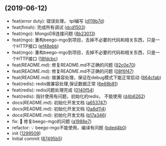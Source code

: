 ##  (2019-06-12)

* feat(error duty): 错误处理， tpl编写 ([d119b7d](http://192.168.0.193:8088/yexingyun/learnprodct1/commits/d119b7d))
* feat(finish): 完成所有调试 ([dcd1503](http://192.168.0.193:8088/yexingyun/learnprodct1/commits/dcd1503))
* feat(mgo): MongoDB连接问题 ([8b23013](http://192.168.0.193:8088/yexingyun/learnprodct1/commits/8b23013))
* feat(mgo): 重构beego-mgo到项目，去掉不必要的代码和相关东西，只是一个HTTP接口 ([ef48ebb](http://192.168.0.193:8088/yexingyun/learnprodct1/commits/ef48ebb))
* feat(mgo): 重构beego-mgo到项目，去掉不必要的代码和相关东西，只是一个HTTP接口 ([18fdcbc](http://192.168.0.193:8088/yexingyun/learnprodct1/commits/18fdcbc))
* feat(README.md): 修复README.md不正确的问题 ([92c0e70](http://192.168.0.193:8088/yexingyun/learnprodct1/commits/92c0e70))
* feat(README.md): 修复README.md不正确的问题 ([08f6f47](http://192.168.0.193:8088/yexingyun/learnprodct1/commits/08f6f47))
* feat(README.md): 做兼容处理，保证在debug模式下能正常启动 ([864cfab](http://192.168.0.193:8088/yexingyun/learnprodct1/commits/864cfab))
* feat(redis): redis做兼容处理,保证数据正常 ([6e68b81](http://192.168.0.193:8088/yexingyun/learnprodct1/commits/6e68b81))
* feat(redis): redis问题处理完成 ([0140f54](http://192.168.0.193:8088/yexingyun/learnprodct1/commits/0140f54))
* feat(redis): 指针使用有问题，初始化的redis， 不能使用 ([d4b6262](http://192.168.0.193:8088/yexingyun/learnprodct1/commits/d4b6262))
* docs(README.md): 初始化开发文档 ([a653747](http://192.168.0.193:8088/yexingyun/learnprodct1/commits/a653747))
* docs(README.md): 初始化开发文档 ([0a8d114](http://192.168.0.193:8088/yexingyun/learnprodct1/commits/0a8d114))
* docs(README.md): 初始化开发文档 ([b17a346](http://192.168.0.193:8088/yexingyun/learnprodct1/commits/b17a346))
* fix: 🐛 修复beego-mgo的问题 ([a1988e7](http://192.168.0.193:8088/yexingyun/learnprodct1/commits/a1988e7))
* refactor: 💡 beego-mgo不能使用，编译有问题 ([bded4b0](http://192.168.0.193:8088/yexingyun/learnprodct1/commits/bded4b0))
* init ([1299509](http://192.168.0.193:8088/yexingyun/learnprodct1/commits/1299509))
* Initial commit ([87495b5](http://192.168.0.193:8088/yexingyun/learnprodct1/commits/87495b5))



